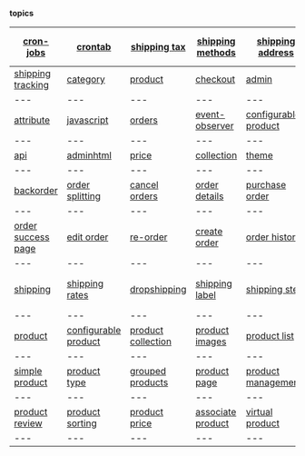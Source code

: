 **topics**


|[cron-jobs](/)| [crontab](/)|[shipping tax](/)|[shipping methods](/)|[shipping address](/)|[free shipping ](/)|[shipping tax](/)|[custom shipping method](/)|[3rd party modules](/)|
| --- | --- | --- | --- | --- | --- | --- | --- | --- |
|[shipping tracking](/)| [category](/)|[product](/)|[checkout](/)|[admin](/)|[module ](/)|[database](/)|[layout](/)|[cart](/)|
| --- | --- | --- | --- | --- | --- | --- | --- | --- |
|[attribute](/)|[javascript](/)|[orders](/)|[event-observer](/)|[configurable-product](/)|[customer ](/)|[error](/)|[product-attribute](/)|[blocks](/)|
| --- | --- | --- | --- | --- | --- | --- | --- | --- |
|[api](/)| [adminhtml](/)|[price](/)|[collection](/)|[theme](/)|[email](/)|[extensions](/)|[grid](/)|[template](/)|
| --- | --- | --- | --- | --- | --- | --- | --- | --- |
|[backorder](/)| [order splitting](/)|[cancel orders](/)|[order details](/)|[purchase order](/)|[order summary](/)|[order totals](/)|[order grid](/)|[order email](/)|
| --- | --- | --- | --- | --- | --- | --- | --- | --- |
|[order success page](/)| [edit order](/)|[re-order](/)|[create order](/)|[order history](/)|[order items](/)|[order state](/)|[order increment](/)|[order management](/)|
| --- | --- | --- | --- | --- | --- | --- | --- | --- |
|[shipping](/)| [shipping rates](/)|[dropshipping](/)|[shipping label](/)|[shipping step](/)|[shipping estimate ](/)|[shipping tracking](/)|[admin order create](/)|[order comment](/)|
| --- | --- | --- | --- | --- | --- | --- | --- | --- |
|[product](/)| [configurable product](/)|[product collection](/)|[product images](/)|[product list](/)|[category product](/)|[product list](/)|[product view](/)|[bundle product](/)|
| --- | --- | --- | --- | --- | --- | --- | --- | --- |
|[simple product](/)| [product type](/)|[grouped products](/)|[product page](/)|[product management](/)|[product urls ](/)|[related product](/)|[product grid](/)|[import product](/)|
| --- | --- | --- | --- | --- | --- | --- | --- | --- |
|[product review](/)| [product sorting](/)|[product price](/)|[associate product](/)|[virtual product](/)|[new products ](/)|[product edit](/)|[product listing](/)|[product detail page](/)|
| --- | --- | --- | --- | --- | --- | --- | --- | --- |